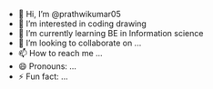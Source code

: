 - 👋 Hi, I’m @prathwikumar05
- 👀 I’m interested in coding drawing
- 🌱 I’m currently learning BE in Information science
- 💞️ I’m looking to collaborate on ...
- 📫 How to reach me ...
- 😄 Pronouns: ...
- ⚡ Fun fact: ...

<!---
prathwikumar05/prathwikumar05 is a ✨ special ✨ repository because its `README.md` (this file) appears on your GitHub profile.
You can click the Preview link to take a look at your changes.
--->
